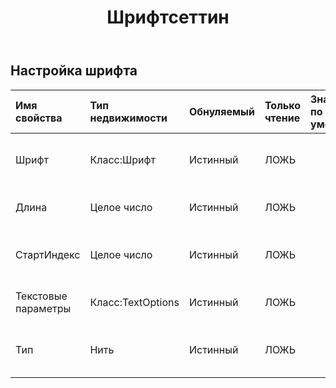 ﻿---
title: Шрифтсеттин
second_title: Aspose.Cells Cloud Documen
type: docs
url: /ru/specification/model/fontsetting/
description: "Aspose.Cells Спецификация облачной модели: FontSetting. Легко обрабатывайте Excel и другие документы электронных таблиц с помощью таких функций, как открытие, создание, редактирование, разделение, слияние, сравнение и преобразование."
weight: 50
---
## **Настройка шрифта**

 

| Имя свойства| Тип недвижимости| Обнуляемый| Только чтение| Значение по умолчанию| Описание|
|:- |:- |:- |:- |:- |:- |
| Шрифт| Класс:Шрифт| Истинный| ЛОЖЬ|| Возвращает шрифт этого объекта.|
| Длина| Целое число| Истинный| ЛОЖЬ|| Получает длину символов.|
| СтартИндекс| Целое число| Истинный| ЛОЖЬ|| Получает начальный индекс символов.|
| Текстовые параметры| Класс:TextOptions| Истинный| ЛОЖЬ|| Возвращает параметры текста.|
| Тип| Нить| Истинный| ЛОЖЬ|| Получает тип текстового узла.|

